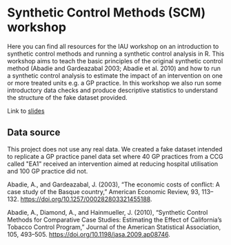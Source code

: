 # Synthetic Control Methods (SCM) workshop

Here you can find all resources for the IAU workshop on an introduction to synthetic control methods and running a synthetic control analysis in R. This workshop aims to teach the basic principles of the original synthetic control method (Abadie and Gardeazabal  2003; Abadie et al. 2010) and how to run a synthetic control analysis to estimate the impact of an intervention on one or more treated units e.g. a GP practice. In this workshop we also run some introductory data checks and produce descriptive statistics to understand the structure of the fake dataset provided.

Link to [slides](https://thf-evaluative-analytics.github.io/webinar-SCM-workshop/SCM-workshop_R_slides.html#1)


## Data source

This project does not use any real data. We created a fake dataset intended to replicate a GP practice panel data set where 40 GP practices from a CCG called "EA1" received an intervention aimed at reducing hospital utilisation and 100 GP practice did not.  


Abadie, A., and Gardeazabal, J. (2003), “The economic costs of conflict: A case study of the Basque country,” American Economic Review, 93, 113–132. https://doi.org/10.1257/000282803321455188.

Abadie, A., Diamond, A., and Hainmueller, J. (2010), “Synthetic Control Methods for Comparative Case Studies: Estimating the Effect of California’s Tobacco Control Program,” Journal of the American Statistical Association, 105, 493–505. https://doi.org/10.1198/jasa.2009.ap08746.
